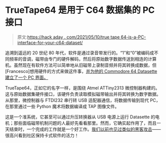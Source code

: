 # TrueTape64 是用于 C64 数据集的 PC 接口

> 原文:[https://hack aday . com/2021/05/10/true tape 64-is-a-PC-interface-for-your-c64-dataset/](https://hackaday.com/2021/05/10/truetape64-is-a-pc-interface-for-your-c64-datasette/)

追溯到遥远的 20 世纪 80 年代，软件是通过录音带发行的。“1”和“0”被编码成不同频率的音调，磁带由专门的硬件解码，然后将原始数字数据传送到相连的计算机。虽然现在有软件方法可以简单地从旧磁带上录制音频并将其转换成数据，但[Francesco]想用硬件的方式来做这件事，[并为他的 Commodore 64 Datasette 建立了一个 PC 界面。](https://github.com/francescovannini/truetape64)

TrueTape64，正如它的名字一样，是围绕 Atmel ATTiny2313 微控制器构建的。这与原始数据集硬件接口，该硬件负责读取模拟磁带输出并将其转换为数字数据。从那里，微控制器与 FTDI232 串行转 USB 适配器通信，将数据传输到现代 PC，在那里通过一些 Python 魔术将数据编译成 TAP 图像文件。

这是一个准系统，它甚至可以通过升压转换器从 USB 电源上运行 Datasette 的电机；那些面临磁带机制问题的人最好先看看那里。然而，它确实起作用了，而且一天结束时，一个完成的工作就是一个好工作。[我们以前也见过类似的黑客攻击](https://hackaday.com/2020/11/10/proper-cassettes-for-your-fpga-retrocomputer/)——很高兴看到社区保持卡式软件的活力！